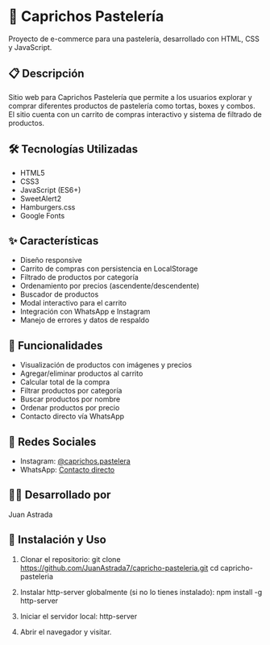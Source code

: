 # 🧁 Caprichos Pastelería

Proyecto de e-commerce para una pastelería, desarrollado con HTML, CSS y JavaScript.

## 📋 Descripción

Sitio web para Caprichos Pastelería que permite a los usuarios explorar y comprar diferentes productos de pastelería como tortas, boxes y combos. El sitio cuenta con un carrito de compras interactivo y sistema de filtrado de productos.

## 🛠️ Tecnologías Utilizadas

- HTML5
- CSS3
- JavaScript (ES6+)
- SweetAlert2
- Hamburgers.css
- Google Fonts

## ✨ Características

- Diseño responsive
- Carrito de compras con persistencia en LocalStorage
- Filtrado de productos por categoría
- Ordenamiento por precios (ascendente/descendente)
- Buscador de productos
- Modal interactivo para el carrito
- Integración con WhatsApp e Instagram
- Manejo de errores y datos de respaldo

## 🚀 Funcionalidades

- Visualización de productos con imágenes y precios
- Agregar/eliminar productos al carrito
- Calcular total de la compra
- Filtrar productos por categoría
- Buscar productos por nombre
- Ordenar productos por precio
- Contacto directo vía WhatsApp

## 📱 Redes Sociales

- Instagram: [@caprichos.pastelera](https://www.instagram.com/caprichos.pastelera/)
- WhatsApp: [Contacto directo](https://api.whatsapp.com/send?phone=5493515100000)

## 👩‍💻 Desarrollado por

Juan Astrada

## 🔧 Instalación y Uso

1. Clonar el repositorio:
git clone https://github.com/JuanAstrada7/capricho-pasteleria.git
cd capricho-pasteleria

2. Instalar http-server globalmente (si no lo tienes instalado):
npm install -g http-server

3. Iniciar el servidor local:
http-server

4. Abrir el navegador y visitar.